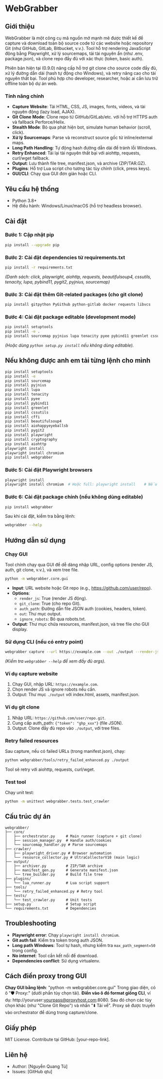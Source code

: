 # WebGrabber

## Giới thiệu

WebGrabber là một công cụ mã nguồn mở mạnh mẽ được thiết kế để capture và download toàn bộ source code từ các website hoặc repository Git (như GitHub, GitLab, Bitbucket, v.v.). Tool hỗ trợ rendering JavaScript động bằng Playwright, xử lý sourcemaps, tải tài nguyên ẩn (như .env, package.json), và clone repo đầy đủ với xác thực (token, basic auth). 

Phiên bản hiện tại (0.9.0) nâng cấp hỗ trợ git clone cho source code đầy đủ, xử lý đường dẫn dài (hash tự động cho Windows), và retry nâng cao cho tài nguyên thất bại. Tool phù hợp cho developer, researcher, hoặc ai cần lưu trữ offline toàn bộ dự án web.

### Tính năng chính
- **Capture Website**: Tải HTML, CSS, JS, images, fonts, videos, và tài nguyên động (lazy load, AJAX).
- **Git Clone Mode**: Clone repo từ GitHub/GitLab/etc. với hỗ trợ HTTPS auth và fallback Perforce/Helix.
- **Stealth Mode**: Bỏ qua phát hiện bot, simulate human behavior (scroll, click).
- **Xử lý Sourcemaps**: Parse và reconstruct source gốc từ inline/external maps.
- **Long Path Handling**: Tự động hash đường dẫn dài để tránh lỗi Windows.
- **Retry Enhanced**: Tải lại tài nguyên thất bại với aiohttp, requests, curl/wget fallback.
- **Output**: Lưu thành file tree, manifest.json, và archive (ZIP/TAR.GZ).
- **Plugins**: Hỗ trợ Lua script cho tương tác tùy chỉnh (click, press keys).
- **GUI/CLI**: Chạy qua GUI đơn giản hoặc CLI.

## Yêu cầu hệ thống
- Python 3.8+
- Hệ điều hành: Windows/Linux/macOS (hỗ trợ headless browser).

## Cài đặt

### Bước 1: Cập nhật pip
```bash
pip install --upgrade pip
```

### Bước 2: Cài đặt dependencies từ requirements.txt
```bash
pip install -r requirements.txt
```
*(Danh sách: click, playwright, aiohttp, requests, beautifulsoup4, cssutils, tenacity, lupa, pybind11, pygit2, pyjnius, sourcemap)*

### Bước 3: Cài đặt thêm Git-related packages (cho git clone)
```bash
pip install gitpython PyGithub python-gitlab docker requests libvcs
```

### Bước 4: Cài đặt package editable (development mode)
```bash
pip install setuptools
pip install -e .
pip install sourcemap pyjnius lupa tenacity pyee pybind11 greenlet cssutils cffi beautifulsoup4 aiohappyeyeballs pygit2 playwright cryptography aiohttp
```
*(Hoặc dùng `python setup.py install` nếu không dùng editable).*

## Nếu không được anh em tải từng lệnh cho mình
```bash
pip install setuptools
pip install -e 
pip install sourcemap
pip install pyjnius
pip install lupa
pip install tenacity
pip install pyee
pip install pybind11
pip install greenlet
pip install cssutils
pip install cffi
pip install beautifulsoup4
pip install aiohappyeyeballsb
pip install pygit2
pip install playwright
pip install cryptography
pip install aiohttp
playwright install
playwright install chromium
pip install webgrabber
```
### Bước 5: Cài đặt Playwright browsers
```bash
playwright install
playwright install chromium  # Hoặc full: playwright install    # Nếu không được chạy thử "python -m playwright install chromium"

```

### Bước 6: Cài đặt package chính (nếu không dùng editable)
```bash
pip install webgrabber
```

Sau khi cài đặt, kiểm tra bằng lệnh:
```bash
webgrabber --help
```

## Hướng dẫn sử dụng

### Chạy GUI
Tool chính chạy qua GUI để dễ dàng nhập URL, config options (render JS, auth, git clone, v.v.), và xem tree file.
```bash
python -m webgrabber.core.gui
```
- **Input**: URL website hoặc Git repo (e.g., https://github.com/user/repo).
- **Options**:
  - `render_js`: True (render JS động).
  - `git_clone`: True (cho repo Git).
  - `auth_path`: Đường dẫn file JSON auth (cookies, headers, token).
  - `out`: Thư mục output.
  - `ignore_robots`: Bỏ qua robots.txt.
- **Output**: Thư mục chứa resources, manifest.json, và tree file cho GUI display.

### Sử dụng CLI (nếu có entry point)
```bash
webgrabber capture --url https://example.com --out ./output --render-js --git-clone
```
*(Kiểm tra `webgrabber --help` để xem đầy đủ args).*

### Ví dụ capture website
1. Chạy GUI, nhập URL: `https://example.com`.
2. Chọn render JS và ignore robots nếu cần.
3. Output: Thư mục `./output` với index.html, assets, manifest.json.

### Ví dụ git clone
1. Nhập URL: `https://github.com/user/repo.git`.
2. Cung cấp auth_path: `{"token": "ghp_xxx"}` (file JSON).
3. Output: Clone đầy đủ repo vào `./output`, với tree files.

### Retry failed resources
Sau capture, nếu có failed URLs (trong manifest.json), chạy:
```bash
python webgrabber/tools/retry_failed_enhanced.py ./output
```
Tool sẽ retry với aiohttp, requests, curl/wget.

### Test tool
Chạy unit test:
```bash
python -m unittest webgrabber.tests.test_crawler
```

## Cấu trúc dự án
```
webgrabber/
├── core/
│   ├── orchestrator.py     # Main runner (capture + git clone)
│   ├── session_manager.py  # Handle auth/cookies
│   └── sourcemap_handler.py # Parse sourcemaps
├── crawler/
│   ├── playwright_driver.py # Browser automation
│   └── resource_collector.py # UltraCollectorV10 (main logic)
├── output/
│   ├── archiver.py         # ZIP/TAR archive
│   ├── manifest_gen.py     # Generate manifest.json
│   └── tree_builder.py     # Build file tree
├── plugins/
│   └── lua_runner.py       # Lua script support
├── tools/
│   └── retry_failed_enhanced.py # Retry tool
├── tests/
│   └── test_crawler.py     # Unit tests
├── setup.py                # Setup script
└── requirements.txt        # Dependencies
```

## Troubleshooting
- **Playwright error**: Chạy `playwright install chromium`.
- **Git auth fail**: Kiểm tra token trong auth JSON.
- **Long path Windows**: Tool tự hash, nhưng kiểm tra `max_path_segment=50` trong config.
- **No internet**: Tool cần kết nối để download.
- **Dependencies conflict**: Sử dụng virtualenv.


## Cách điền proxy trong GUI

**Chạy GUI bằng lệnh**: "python -m webgrabber.core.gui"
Trong giao diện, có ô "🛡️ Proxy:" (dưới phần tùy chọn tải).
**Điền vào ô đó format giống CLI**, ví dụ: http://youruser:yourpass@proxyhost.com:8080.
Sau đó chọn các tùy chọn khác (như "Clone Git Repo") và nhấn "⬇️ Tải về".
Proxy sẽ được truyền vào orchestrator để dùng trong capture/clone.


## Giấy phép
MIT License. Contribute tại GitHub: [your-repo-link].

## Liên hệ
- Author: [Nguyễn Quang Tú]
- Issues: [GitHub qtu]
